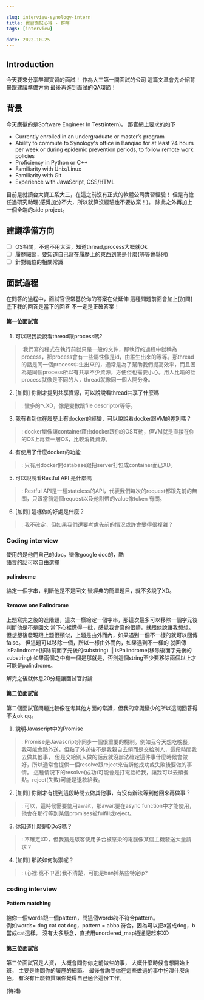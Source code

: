 ```yaml
---

slug: interview-synology-intern
title: 實習面試心得 - 群暉
tags: [interview]

date: 2022-10-25
---
```


## Introduction 
今天要來分享群暉實習的面試！ 
作為大三第一間面試的公司
這篇文章會先介紹背景跟建議準備方向
最後再進到面試的QA環節！

## 背景
今天應徵的是Software Engineer In Test(intern)。
那官網上要求的如下
- Currently enrolled in an undergraduate or master’s program
- Ability to commute to Synology's office in Banqiao for at least 24 hours per week or during epidemic prevention periods, to follow remote work policies
- Proficiency in Python or C++
- Familiarity with Unix/Linux
- Familiarity with Git
- Experience with JavaScript, CSS/HTML

目前是就讀台大資工系大三，在這之前沒有正式的軟體公司實習經驗！
但是有擔任過研究助理(感覺加分不大，所以就算沒經驗也不要放棄！)。
除此之外再加上一個全端的side project。

## 建議準備方向
- [ ] OS相關，不過不用太深，知道thread,process大概就Ok
- [ ] 履歷細節，要知道自己寫在履歷上的東西到底是什麼(等等會舉例)
- [ ] 針對職位的相關常識

## 面試過程
在問答的過程中，面試官很常基於你的答案在做延伸
這種問題前面會加上[加問]
底下我的回答是當下的回答
不一定是正確答案！

#### 第一位面試官
1. 可以跟我說說看thread跟process嗎?  
>:我們寫的程式在執行前就只是一般的文件，那執行的過程中就稱為process，那process會有一些屬性像是id，由誰生出來的等等。那thread的話是同一個process中生出來的，通常是為了幫助我們提高效率，而且因為是同個process所以有共享不少資源，方便但也需要小心。用人比喻的話process就像是不同的人，thread就像同一個人開分身。

2. [加問] 你剛才提到共享資源，可以說說看thread共享了什麼嗎  
>: 蠻多的ㄟXD，像是變數跟file descriptor等等。
3. 我有看到你在履歷上有docker的經驗，可以說說看docker跟VM的差別嗎？
>: docker蠻像讓container藉由docker跟你的OS互動，但VM就是直接在你的OS上再蓋一層OS，比較消耗資源。  
4. 有使用了什麼docker的功能
>: 只有用docker開database跟把server打包成container而已XD。
5. 可以說說看Restful API 是什麼嗎  
>: Restful API是一種stateless的API，代表我們每次的request都跟先前的無關，只跟當前這個request以及他附帶的value像token 有關。
6. [加問] 這樣做的好處是什麼？  
>: 我不確定，但如果我們還要考慮先前的情況或許會變得很複雜？
   
### Coding interview
使用的是他們自己的doc，蠻像google doc的，酷  
語言的話可以自由選擇
#### palindrome
給定一個字串，判斷他是不是回文
蠻經典的簡單題目，就不多說了XD。
#### Remove one Palindrome
上題寫完之後的進階題，這次一樣給定一個字串，那這次最多可以移除一個字元後判斷他是不是回文
當下心裡慌得一批，感覺我會寫的很髒，就跟他說讓我想想。
但想想後發現跟上題很類似，上題是由外而內，如果遇到一個不一樣的就可以回傳false。
但這題可以移除一個，所以一樣由外而內，如果遇到不一樣的
就回傳 isPalindrome(移除前面字元後的substring) || isPalindrome(移除後面字元後的substring)
如果兩個之中有一個是那就是，否則這個string至少要移除兩個以上才可能是palindrome。

解完之後就休息20分鐘讓面試官討論

#### 第二位面試官
第二個面試官問題比較像在考其他方面的常識，但我的常識蠻少的所以這關回答得不太ok qq。



1. 說明Javascript中的Promise  
>: Promise是Javascript非同步一個很重要的機制。例如我今天想吃晚餐，我可能會點外送，但點了外送後不是我親自去領而是交給別人，這段時間我去做其他事，
> 但是交給別人做的話我就沒辦法確定這件事什麼時候會做好，所以通常會提供一個resolve跟reject來告訴他成功或失敗後要做的事情。
> 這種情況下的resolve(成功)可能會是打電話給我，讓我可以去領餐點。reject(失敗)可能是退款給我。

2. [加問] 你剛才有提到這段時間去做其他事，有沒有辦法等到他回來再做事？  
>: 可以，這時候需要使用await，那await要在async function中才能使用，他會在那行等到某個promises被fulfill或reject。

3. 你知道什麼是DDoS嗎？
>: 不確定XD，但我猜是駭客使用多台被感染的電腦像某個主機發送大量請求？
4. [加問] 那該如何防禦呢？  
>: (心裡:窩不ㄗ道)我不清楚，可能是ban掉某些特定ip?


### coding interview
#### Pattern matching
給你一個words跟一個pattern，問這個words符不符合pattern。  
例如words= dog cat cat dog，pattern = abba
符合，因為可以把a當成dog，b當成cat這樣。
沒有太多懸念，直接用unordered_map通通記起來XD

#### 第三位面試官
第三位面試官是人資，
大概會問你你之前做些的事，
大概什麼時候會想開始上班，
主要是詢問你的履歷的細節。
最後會詢問你在這些做過的事中扮演什麼角色，
有沒有什麼特質讓你覺得自己適合這份工作。

(待補)
<!-- 第四位面試官 主管
簡單介紹一下公司後就開始technical question
說明一下relational database 
為什麼需要database而不是將每筆資料存成檔案就好 
database 中的index
c++ virtual
[加問]c++ pure virtual 
c++ move
c++ 多態


用戶登入的過程
輸入網址到畫面出現中間的過程
testing的相關經驗
[加問]mocking database 
為什麼想應徵testing

開發的框架與語言選擇？例如為什麼選擇typescript
HTTP1.0 2.0 3.0的差別 你使用的框架是哪種？


說明一下cookie以及session

最後：我這邊問完了 還有沒有什麼問題？
沒有的話你錄取了
我：虫合
然後簡單說一下進公司後要做的事情就結束了


心得 

面試官人都很好
即使答不上來也不會讓你覺得完蛋了XD

coding interview不會太難
個人認爲偏簡單(超級加分,自己私心認為大部分的資結算法平常都不會用到很深)
整體體驗非常舒服 期待菜雞我的實習生活qq -->
